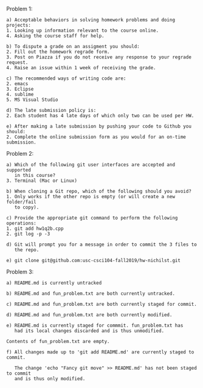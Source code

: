 Problem 1:
	
	a) Acceptable behaviors in solving homework problems and doing projects:
	1. Looking up information relevant to the course online.
	4. Asking the course staff for help.

	b) To dispute a grade on an assigment you should:
	2. Fill out the homework regrade form.
	3. Post on Piazza if you do not receive any response to your regrade request.
	4. Raise an issue within 1 week of receiving the grade.

	c) The recommended ways of writing code are:
	2. emacs
	3. Eclipse
	4. sublime
	5. MS Visual Studio

	d) The late submission policy is:
	2. Each student has 4 late days of which only two can be used per HW.

	e) After making a late submission by pushing your code to Github you should:
	2. Complete the online submission form as you would for an on-time submission.


Problem 2:

	a) Which of the following git user interfaces are accepted and supported 
	   in this course?
	3. Terminal (Mac or Linux)

	b) When cloning a Git repo, which of the following should you avoid?
	1. Only works if the other repo is empty (or will create a new folder/fail 
	   to copy).

	c) Provide the appropriate git command to perform the following operations:
	1. git add hw1q2b.cpp
	2. git log -p -3

	d) Git will prompt you for a message in order to commit the 3 files to 
	   the repo.

	e) git clone git@github.com:usc-csci104-fall2019/hw-nichilst.git


Problem 3:

	a) README.md is currently untracked

	b) README.md and fun_problem.txt are both currently untracked.

	c) README.md and fun_problem.txt are both currently staged for commit.

	d) README.md and fun_problem.txt are both currently modified.

	e) README.md is currently staged for commmit. fun_problem.txt has 
	   had its local changes discarded and is thus unmodified.

	Contents of fun_problem.txt are empty.

	f) All changes made up to 'git add README.md' are currently staged to commit. 

	   The change 'echo "Fancy git move" >> README.md' has not been staged to commit 
	   and is thus only modified.

